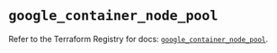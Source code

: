 # `google_container_node_pool`

Refer to the Terraform Registry for docs: [`google_container_node_pool`](https://registry.terraform.io/providers/hashicorp/google-beta/5.39.1/docs/resources/google_container_node_pool).
